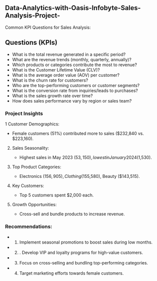 ## Data-Analytics-with-Oasis-Infobyte-Sales-Analysis-Project-

Common KPI Questions for Sales Analysis:
## Questions (KPIs)
- What is the total revenue generated in a specific period?
- What are the revenue trends (monthly, quarterly, annually)?
- Which products or categories contribute the most to revenue?
- What is the Customer Lifetime Value (CLV)?
- What is the average order value (AOV) per customer?
- What is the churn rate for customers?
- Who are the top-performing customers or customer segments?
- What is the conversion rate from inquiries/leads to purchases?
- What is the sales growth rate over time?
- How does sales performance vary by region or sales team?

### Project Insights

1 Customer Demographics:
   - Female customers (51%) contributed more to sales ($232,840 vs. $223,160).
   
2. Sales Seasonality:
   - Highest sales in May 2023 ($53,150), lowest in January 2024 ($1,530).

3. Top Product Categories:
   - Electronics ($156,905), Clothing ($155,580), Beauty ($143,515).

4. Key Customers:
   - Top 5 customers spent $2,000 each.

5. Growth Opportunities:
   - Cross-sell and bundle products to increase revenue.

### Recommendations:

- 1. Implement seasonal promotions to boost sales during low months.
- 2. . Develop VIP and loyalty programs for high-value customers.
- 3. Focus on cross-selling and bundling top-performing categories.
- 4. Target marketing efforts towards female customers.
